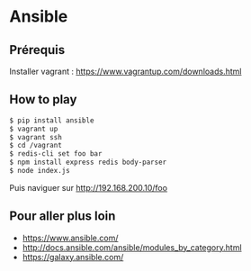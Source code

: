 Ansible
=======

Prérequis
---------

Installer vagrant : https://www.vagrantup.com/downloads.html

How to play
-----------

```bash
$ pip install ansible
$ vagrant up
$ vagrant ssh
$ cd /vagrant
$ redis-cli set foo bar
$ npm install express redis body-parser
$ node index.js
```

Puis naviguer sur http://192.168.200.10/foo

Pour aller plus loin
--------------------

- https://www.ansible.com/
- http://docs.ansible.com/ansible/modules_by_category.html
- https://galaxy.ansible.com/